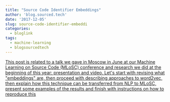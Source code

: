 ```yaml
---
title: "Source Code Identifier Embeddings"
author: 'blog.sourced.tech'
date: '2017-12-05'
slug: source-code-identifier-embeddi
categories:
  - bloglink
tags:
  - machine-learning
  - blogsourcedtech
---
```


[This post is related to a talk we gave in Moscow in June at our Machine Learning on Source Code (MLoSC) conference and research we did at the beginning of this year: presentation and video. Let's start with revising what "embeddings" are, then proceed with describing approaches to word2vec, then explain how this technique can be transferred from NLP to MLoSC, present some examples of the results and finish with instructions on how to reproduce this<i class="fas fa-external-link-alt"></i>](https://blog.sourced.tech//blog.sourced.tech/post/id2vec/)

